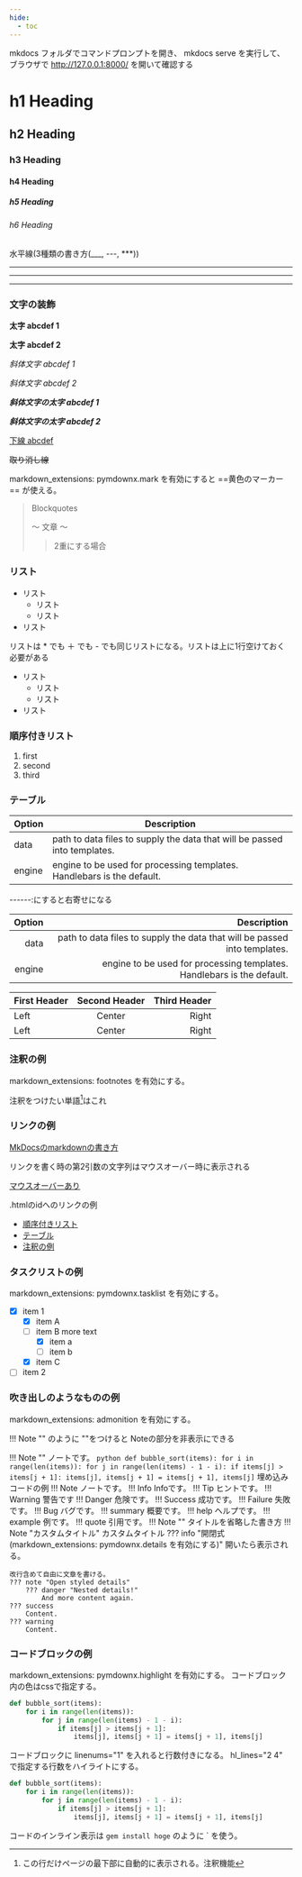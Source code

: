 ```yaml
---
hide:
  - toc
---
```


<!-- ---
# markdown_extensions: meta の例
title: タイトル名を上書き
summary: 概要を上書き
date: 2021-02-26
# hide:
# - navigation # これを使えば左側の一覧を非表示にできる
# - toc # これを使えば右側の一覧を非表示にできる
--- -->

mkdocs フォルダでコマンドプロンプトを開き、 mkdocs serve を実行して、
ブラウザで http://127.0.0.1:8000/ を開いて確認する

# h1 Heading
## h2 Heading
### h3 Heading
#### h4 Heading
##### h5 Heading
###### h6 Heading

水平線(3種類の書き方(___, ---, ***))
___
---
***

### 文字の装飾

**太字 abcdef 1**

__太字 abcdef 2__

*斜体文字 abcdef 1*

_斜体文字 abcdef 2_

***斜体文字の太字 abcdef 1***

___斜体文字の太字 abcdef 2___

<u>下線 abcdef</u>

<del>取り消し線</del>

markdown_extensions: pymdownx.mark を有効にすると ==黄色のマーカー== が使える。

> Blockquotes
>
> ～ 文章 ～
>
>> 2重にする場合

### リスト

* リスト
    * リスト
    * リスト
* リスト

リストは * でも ＋ でも - でも同じリストになる。リストは上に1行空けておく必要がある

+ リスト
    + リスト
    + リスト
+ リスト

### 順序付きリスト

1. first
1. second
1. third

### テーブル

| Option | Description |
| ------ | ----------- |
| data   | path to data files to supply the data that will be passed into templates. |
| engine | engine to be used for processing templates. Handlebars is the default. |

------:にすると右寄せになる

| Option | Description |
| ------:| -----------:|
| data   | path to data files to supply the data that will be passed into templates. |
| engine | engine to be used for processing templates. Handlebars is the default. |

First Header | Second Header | Third Header
:----------- |:-------------:| -----------:
Left         | Center        | Right
Left         | Center        | Right

### 注釈の例

markdown_extensions: footnotes を有効にする。

注釈をつけたい単語[^1]はこれ
[^1]: この行だけページの最下部に自動的に表示される。注釈機能

### リンクの例

[MkDocsのmarkdownの書き方](https://www.mkdocs.org/user-guide/writing-your-docs/#writing-with-markdown)

リンクを書く時の第2引数の文字列はマウスオーバー時に表示される

[マウスオーバーあり](https://www.mkdocs.org/user-guide/writing-your-docs/#writing-with-markdown "マウスオーバー時に表示される文字列")

.htmlのidへのリンクの例

+ [順序付きリスト](#_1)
+ [テーブル](#_2)
+ [注釈の例](#_3)

### タスクリストの例

markdown_extensions: pymdownx.tasklist を有効にする。

+ [X] item 1
    + [X] item A
    + [ ] item B
        more text
        + [x] item a
        + [ ] item b
    + [X] item C
+ [ ] item 2

### 吹き出しのようなものの例

markdown_extensions: admonition を有効にする。

!!! Note "" のように ""をつけると Noteの部分を非表示にできる

!!! Note ""
	ノートです。
	``` python
    def bubble_sort(items):
        for i in range(len(items)):
            for j in range(len(items) - 1 - i):
                if items[j] > items[j + 1]:
                    items[j], items[j + 1] = items[j + 1], items[j]
    ```
	埋め込みコードの例
!!! Note
	ノートです。
!!! Info
    Infoです。
!!! Tip
	ヒントです。
!!! Warning
	警告です
!!! Danger
	危険です。
!!! Success
	成功です。
!!! Failure
	失敗です。
!!! Bug
	バグです。
!!! summary
	概要です。
!!! help
	ヘルプです。
!!! example
	例です。
!!! quote
	引用です。
!!! Note ""
	タイトルを省略した書き方
!!! Note "カスタムタイトル"
    カスタムタイトル
??? info "開閉式(markdown_extensions: pymdownx.details を有効にする)"
	開いたら表示される。

	改行含めて自由に文章を書ける。
	??? note "Open styled details"
		??? danger "Nested details!"
			And more content again.
	??? success
		Content.
	??? warning
		Content.

### コードブロックの例

markdown_extensions: pymdownx.highlight を有効にする。
コードブロック内の色はcssで指定する。

```python
def bubble_sort(items):
    for i in range(len(items)):
        for j in range(len(items) - 1 - i):
            if items[j] > items[j + 1]:
                items[j], items[j + 1] = items[j + 1], items[j]
```

コードブロックに linenums="1" を入れると行数付きになる。 hl_lines="2 4" で指定する行数をハイライトにする。

```python linenums="1" hl_lines="2 4"
def bubble_sort(items):
    for i in range(len(items)):
        for j in range(len(items) - 1 - i):
            if items[j] > items[j + 1]:
                items[j], items[j + 1] = items[j + 1], items[j]
```

コードのインライン表示は `gem install hoge` のように ` を使う。
